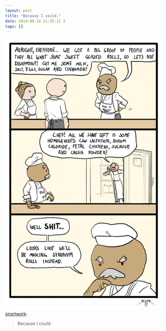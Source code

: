 ```yaml
---
layout: post
title: "Because I could."
date: 2014-09-18 21:35:11 Z
tags: []
---
```

![](/media/2014/09/97837553334.jpg)
[sirartwork](http://sirartwork.tumblr.com/post/97622601178/because-i-could):

> Because I could.
